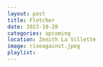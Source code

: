 ```yaml
---
layout: post
title: Fletcher
date: 2023-10-28
categories: upcoming
location: Zenith La Villette
image: riseagainst.jpeg
playlist: 
---
```

